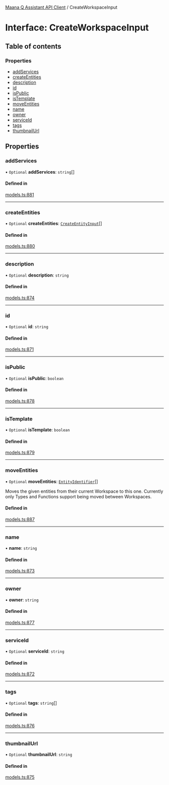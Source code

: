 [Maana Q Assistant API Client](../README.md) / CreateWorkspaceInput

# Interface: CreateWorkspaceInput

## Table of contents

### Properties

- [addServices](CreateWorkspaceInput.md#addservices)
- [createEntities](CreateWorkspaceInput.md#createentities)
- [description](CreateWorkspaceInput.md#description)
- [id](CreateWorkspaceInput.md#id)
- [isPublic](CreateWorkspaceInput.md#ispublic)
- [isTemplate](CreateWorkspaceInput.md#istemplate)
- [moveEntities](CreateWorkspaceInput.md#moveentities)
- [name](CreateWorkspaceInput.md#name)
- [owner](CreateWorkspaceInput.md#owner)
- [serviceId](CreateWorkspaceInput.md#serviceid)
- [tags](CreateWorkspaceInput.md#tags)
- [thumbnailUrl](CreateWorkspaceInput.md#thumbnailurl)

## Properties

### addServices

• `Optional` **addServices**: `string`[]

#### Defined in

[models.ts:881](https://github.com/maana-io/q-assistant-client/blob/develop/src/models.ts#L881)

___

### createEntities

• `Optional` **createEntities**: [`CreateEntityInput`](CreateEntityInput.md)[]

#### Defined in

[models.ts:880](https://github.com/maana-io/q-assistant-client/blob/develop/src/models.ts#L880)

___

### description

• `Optional` **description**: `string`

#### Defined in

[models.ts:874](https://github.com/maana-io/q-assistant-client/blob/develop/src/models.ts#L874)

___

### id

• `Optional` **id**: `string`

#### Defined in

[models.ts:871](https://github.com/maana-io/q-assistant-client/blob/develop/src/models.ts#L871)

___

### isPublic

• `Optional` **isPublic**: `boolean`

#### Defined in

[models.ts:878](https://github.com/maana-io/q-assistant-client/blob/develop/src/models.ts#L878)

___

### isTemplate

• `Optional` **isTemplate**: `boolean`

#### Defined in

[models.ts:879](https://github.com/maana-io/q-assistant-client/blob/develop/src/models.ts#L879)

___

### moveEntities

• `Optional` **moveEntities**: [`EntityIdentifier`](EntityIdentifier.md)[]

Moves the given entities from their current Workspace to this one.
Currently only Types and Functions support being moved between Workspaces.

#### Defined in

[models.ts:887](https://github.com/maana-io/q-assistant-client/blob/develop/src/models.ts#L887)

___

### name

• **name**: `string`

#### Defined in

[models.ts:873](https://github.com/maana-io/q-assistant-client/blob/develop/src/models.ts#L873)

___

### owner

• **owner**: `string`

#### Defined in

[models.ts:877](https://github.com/maana-io/q-assistant-client/blob/develop/src/models.ts#L877)

___

### serviceId

• `Optional` **serviceId**: `string`

#### Defined in

[models.ts:872](https://github.com/maana-io/q-assistant-client/blob/develop/src/models.ts#L872)

___

### tags

• `Optional` **tags**: `string`[]

#### Defined in

[models.ts:876](https://github.com/maana-io/q-assistant-client/blob/develop/src/models.ts#L876)

___

### thumbnailUrl

• `Optional` **thumbnailUrl**: `string`

#### Defined in

[models.ts:875](https://github.com/maana-io/q-assistant-client/blob/develop/src/models.ts#L875)
